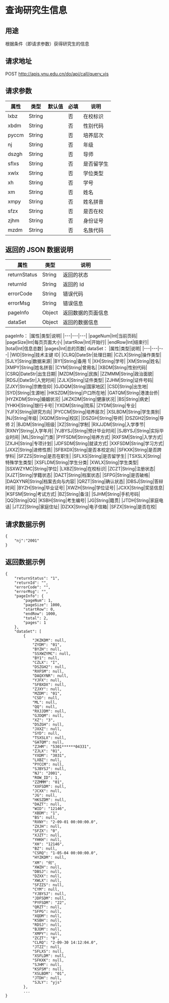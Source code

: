 # 查询研究生信息

## 用途

根据条件（即请求参数）获得研究生的信息

## 请求地址

POST http://apis.ynu.edu.cn/do/api/call/query_yjs

## 请求参数

| 属性  | 类型   | 默认值 | 必填 | 说明       |
| ----- | ------ | ------ | ---- | ---------- |
| lxbz  | String |        | 否   | 在校标识   |
| xbdm  | String |        | 否   | 性别代码   |
| pyccm | String |        | 否   | 培养层次   |
| nj    | String |        | 否   | 年级       |
| dszgh | String |        | 否   | 导师       |
| sflxs | String |        | 否   | 是否留学生 |
| xwlx  | String |        | 否   | 学位类型   |
| xh    | String |        | 否   | 学号       |
| xm    | String |        | 否   | 姓名       |
| xmpy  | String |        | 否   | 姓名拼音   |
| sfzx  | String |        | 否   | 是否在校   |
| zjhm  | String |        | 否   | 身份证号   |
| mzdm  | String |        | 否   | 名族代码   |

## 返回的 JSON 数据说明

| 属性         | 类型   | 说明               |
| ------------ | ------ | ------------------ |
| returnStatus | String | 返回的状态         |
| returnId     | String | 返回的 Id          |
| errorCode    | String | 错误代码           |
| errorMsg     | String | 错误信息           |
| pageInfo     | Object | 返回数据的页面信息 |
| dataSet      | Object | 返回的数据信息     |

pageInfo：
|属性|类型|说明|
|---|---|---|
|pageNum|Int|当前页码|
|pageSize|Int|每页页面大小|
|startRow|Int|开始行|
|endRow|Int|结束行|
|total|Int|信息总数|
|pages|Int|总的页数|
dataSet：
|属性|类型|说明|
|---|---|---|
|WID|String|技术主键 ID|
|CLRQ|DateStr|处理日期|
|CZLX|String|操作类型|
|SJLY|String|数据来源|
|BY1|String|备用 1|
|XH|String|学号|
|XM|String|姓名|
|XMPY|String|姓名拼音|
|CYM|String|曾用名|
|XBDM|String|性别代码|
|CSRQ|DateStr|出生日期|
|MZDM|String|民族|
|ZZMMM|String|政治面貌|
|RDSJ|DateStr|入党时间|
|ZJLX|String|证件类型|
|ZJHM|String|证件号码|
|ZJXY|String|宗教信仰|
|GJDQM|String|国家地区|
|CSD|String|出生地|
|SYD|String|生源地|
|HKSZDM|String|户口所在地|
|GATQM|String|港澳台侨|
|HYZKDM|String|婚姻状况|
|JKZKDM|String|健康状况|
|BS|String|病史|
|YHKH|String|银行卡号|
|YXDM|String|院系|
|ZYDM|String|专业|
|YJFX|String|研究方向|
|PYCCM|String|培养层次|
|XSLBDM|String|学生类别|
|NJ|String|年级|
|XQDM|String|校区|
|DSZGH|String|导师|
|DSZGH2|String|导师 2|
|BJDM|String|班级|
|XZ|String|学制|
|RXJJDM|String|入学季节|
|RXNY|String|入学年月|
|YJBYSJ|String|预计毕业时间|
|SJBYSJ|String|实际毕业时间|
|ML|String|门类|
|PYFSDM|String|培养方式|
|RXFSM|String|入学方式|
|ZXJH|String|专项计划|
|JDFSDM|String|就读方式|
|XXFSDM|String|学习方式|
|JXXZ|String|进修性质|
|SFBXDX|String|是否本校定向|
|SFKXK|String|是否跨学科|
|SFZZS|String|是否在职生|
|SFLXS|String|是否留学生|
|TSXSLX|String|特殊学生类型|
|XSFLDM|String|学生分类|
|XWLX|String|学生类型|
|SSXWZYMC|String|学位|
|LXBZ|String|在校标识|
|ZCZT|String|注册状态|
|XJZT|String|学籍状态|
|DAZT|String|档案状态|
|SFPG|String|是否破格|
|DAQXYNR|String|档案去向与内容|
|QRZT|String|确认状态|
|DBSJ|String|答辩时间|
|BYZH|String|毕业证号|
|XWZH|String|学位证号|
|JCXX|String|奖惩信息|
|KSFSM|String|考试方式|
|BZ|String|备注|
|SJHM|String|手机号码|
|QQ|String|QQ|
|KSBH|String|考生编号|
|JG|String|籍贯|
|JTDH|String|家庭电话|
|JTZZ|String|家庭住址|
|DZXX|String|电子信箱|
|SFZX|String|是否在校|

## 请求数据示例

```
{
	"nj":"2001"
}
```

## 返回数据示例

```
{
    "returnStatus": "1",
    "returnId": "",
    "errorCode": "",
    "errorMsg": "",
    "pageInfo": {
        "pageNum": 1,
        "pageSize": 1000,
        "startRow": 0,
        "endRow": 1000,
        "total": 2,
        "pages": 1
    },
    "dataSet": [
        {
            "JKZKDM": null,
            "ZYDM": "01",
            "BYZH": null,
            "SSXWZYMC": null,
            "BY1": null,
            "CZLX": "I",
            "DSZGH2": null,
            "RXFSM": null,
            "DAQXYNR": null,
            "YJFX": null,
            "SFBXDX": null,
            "ZJXY": null,
            "MZDM": "01",
            "CSD": null,
            "ML": null,
            "QQ": null,
            "RXJJDM": null,
            "GJDQM": null,
            "XZ": "3",
            "DSZGH": null,
            "JXXZ": null,
            "SYD": null,
            "TSXSLX": null,
            "GATQM": null,
            "ZJHM": "5301******04331",
            "ZJLX": "01",
            "YXDM": "3031",
            "LXBZ": null,
            "PYCCM": null,
            "SJBYSJ": null,
            "NJ": "2001",
            "ROW_ID": 1,
            "ZZMMM": "01",
            "XXFSDM": null,
            "JCXX": null,
            "JG": null,
            "HKSZDM": null,
            "DAZT": null,
            "WID": "12146",
            "XBDM": "1",
            "BS": null,
            "RXNY": "2-09-01 00:00:00.0",
            "ZXJH": null,
            "SFZX": "0",
            "XJZT": null,
            "YHKH": null,
            "XH": "12146",
            "BZ": null,
            "CSRQ": "1-05-04 00:00:00.0",
            "HYZKDM": null,
            "XM": "何",
            "XWZH": null,
            "DBSJ": null,
            "DZXX": null,
            "XWLX": null,
            "SFZZS": null,
            "CYM": null,
            "YJBYSJ": null,
            "JDFSDM": null,
            "PYFSDM": "22",
            "QRZT": null,
            "SFPG": null,
            "XQDM": null,
            "KSBH": null,
            "RDSJ": null,
            "BJDM": null,
            "XMPY": null,
            "ZCZT": "0",
            "CLRQ": "2-09-30 14:12:04.0",
            "JTZZ": null,
            "SFLXS": null,
            "XSFLDM": null,
            "SFKXK": null,
            "SJHM": null,
            "KSFSM": null,
            "XSLBDM": "01",
            "JTDH": null,
            "SJLY": "yjs"
        },
        ...
}
```
